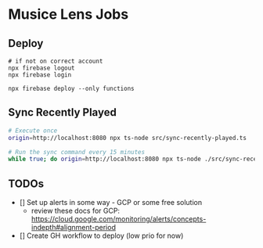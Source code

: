 # Musice Lens Jobs

## Deploy

```
# if not on correct account
npx firebase logout
npx firebase login

npx firebase deploy --only functions
```

## Sync Recently Played

```bash
# Execute once
origin=http://localhost:8080 npx ts-node src/sync-recently-played.ts

# Run the sync command every 15 minutes
while true; do origin=http://localhost:8080 npx ts-node ./src/sync-recently-played.ts; sleep 900; done;
```

## TODOs

- [] Set up alerts in some way - GCP or some free solution
  - review these docs for GCP: https://cloud.google.com/monitoring/alerts/concepts-indepth#alignment-period
- [] Create GH workflow to deploy (low prio for now)
